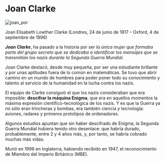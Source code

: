 # Joan Clarke

![joan_por](https://user-images.githubusercontent.com/114906778/194830403-07e5bbb2-2dd6-4016-98a5-f74bb2abfc50.jpg)

Joan Elisabeth Lowther Clarke (Londres, 24 de junio de 1917 – Oxford, 4 de septiembre de 1996)

***Joan Clarke***, ha pasado a la historia por ser *la única mujer que formaba parte del grupo secreto
que se dedicaba a identificar los mensajes que se transmitían los nazis durante la Segunda Guerra Mundial.*

Joan Clarke destacó, desde muy pequeña, por ser una estudiante brillante y por unas aptitudes fuera de lo común en matemáticas. Se tuvo que abrir camino en un mundo de hombres para poder poner todo su conocimiento y talento al servicio de la humanidad en la lucha contra los nazis.

El equipo de Clarke consiguió el que los nazis consideraban que era imposible: **descifrar la máquina Enigma**, que era en aquellos momentos la máxima expresión científico-tecnológica de los nazis. Y es que la Guerra ya no sólo eran trincheras y bombas, era también ciencia y tecnología: aviones, radares y primeros prototipos de ordenadores.

Algunos estudios apuntan que sin haber descifrado de Enigma, la Segunda Guerra Mundial hubiera tenido otro desenlace: que habría durado, probablemente, entre 2 y 4 años más, y, por tanto, se habría cobrado muchas más vidas.

Murió en 1996 en Inglaterra, habiendo recibido en 1947, el reconocimiento de Miembro del Imperio Británico (MBE).
  
  
